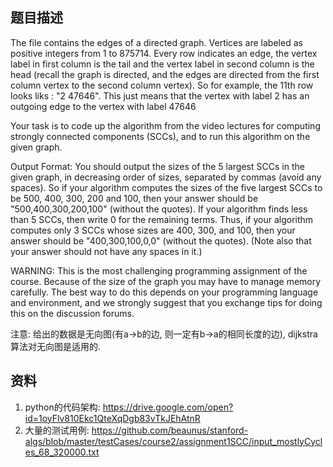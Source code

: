 ## 题目描述
The file contains the edges of a directed graph. Vertices are labeled as positive integers from 1 to 875714. Every row indicates an edge,
the vertex label in first column is the tail and the vertex label in second column is the head (recall the graph is directed,
and the edges are directed from the first column vertex to the second column vertex).
So for example, the 11th row looks liks : "2 47646". This just means that the vertex with label 2 has an outgoing edge to the vertex with label 47646

Your task is to code up the algorithm from the video lectures for computing strongly connected components (SCCs), and to run this algorithm on the given graph.

Output Format: You should output the sizes of the 5 largest SCCs in the given graph, in decreasing order of sizes, separated by commas (avoid any spaces).
So if your algorithm computes the sizes of the five largest SCCs to be 500, 400, 300, 200 and 100, then your answer should be "500,400,300,200,100" (without the quotes).
If your algorithm finds less than 5 SCCs, then write 0 for the remaining terms. Thus, if your algorithm computes only 3 SCCs whose sizes are 400, 300, and 100,
then your answer should be "400,300,100,0,0" (without the quotes).  (Note also that your answer should not have any spaces in it.)

WARNING: This is the most challenging programming assignment of the course. Because of the size of the graph you may have to manage memory carefully.
The best way to do this depends on your programming language and environment, and we strongly suggest that you exchange tips for doing this on the discussion forums.

注意: 给出的数据是无向图(有a->b的边, 则一定有b->a的相同长度的边), dijkstra算法对无向图是适用的.
## 资料
1. python的代码架构: https://drive.google.com/open?id=1oyFlv810Ekc1QteXqDgb83vTkJEhAtnR
2. 大量的测试用例: https://github.com/beaunus/stanford-algs/blob/master/testCases/course2/assignment1SCC/input_mostlyCycles_68_320000.txt